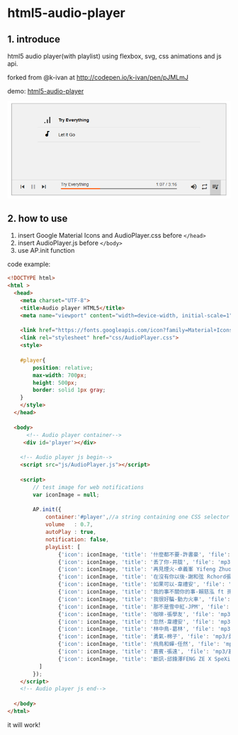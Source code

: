 # html5-audio-player

## 1. introduce
html5 audio player(with playlist) using flexbox, svg, css animations and  js api.

forked from @k-ivan at http://codepen.io/k-ivan/pen/pJMLmJ

demo: [html5-audio-player](https://likev.github.io/html5-audio-player/ 'html5-audio-player demo')

![html5-audio-player-screenshot](html5-audio-player.png)

## 2. how to use
1. insert Google Material Icons and AudioPlayer.css before `</head>`
2. insert AudioPlayer.js before `</body>`
3. use AP.init function

code example:
```html
<!DOCTYPE html>
<html >
  <head>
    <meta charset="UTF-8">
    <title>Audio player HTML5</title>
    <meta name="viewport" content="width=device-width, initial-scale=1">

    <link href="https://fonts.googleapis.com/icon?family=Material+Icons" rel="stylesheet">
    <link rel="stylesheet" href="css/AudioPlayer.css">
    <style>

    #player{
        position: relative;
        max-width: 700px;
        height: 500px;
        border: solid 1px gray;
    }
    </style>
  </head>

  <body>
      <!-- Audio player container-->
     <div id='player'></div>

    <!-- Audio player js begin-->
    <script src="js/AudioPlayer.js"></script>

    <script>
        // test image for web notifications
        var iconImage = null;

        AP.init({
            container:'#player',//a string containing one CSS selector
            volume   : 0.7,
            autoPlay : true,
            notification: false,
            playList: [
                {'icon': iconImage, 'title': '什麼都不要-許書豪', 'file': 'mp3/什麼都不要-許書豪.mp3'},
                {'icon': iconImage, 'title': '丢了你-井胧', 'file': 'mp3/丢了你-井胧.mp3'},
                {'icon': iconImage, 'title': '再見煙火-卓義峯 Yifeng Zhuo', 'file': 'mp3/再見煙火-卓義峯 Yifeng Zhuo.mp3'},
                {'icon': iconImage, 'title': '在沒有你以後-謝和弦 Rchord張智成 ZChen', 'file': 'mp3/在沒有你以後-謝和弦 Rchord張智成 ZChen.mp3'},
                {'icon': iconImage, 'title': '如果可以-韋禮安', 'file': 'mp3/如果可以-韋禮安.mp3'},
                {'icon': iconImage, 'title': '我的事不關你的事-賴慈泓 ft 孫盛希 Shi Shi', 'file': 'mp3/我的事不關你的事-賴慈泓 ft 孫盛希 Shi Shi.mp3'},
                {'icon': iconImage, 'title': '我很好騙-動力火車', 'file': 'mp3/我很好騙-動力火車.mp3'},
                {'icon': iconImage, 'title': '那不是雪中紅-JPM', 'file': 'mp3/那不是雪中紅-JPM.mp3'},
                {'icon': iconImage, 'title': '咖啡-張學友', 'file': 'mp3/咖啡-張學友.mp3'},
                {'icon': iconImage, 'title': '忽然-韋禮安', 'file': 'mp3/忽然-韋禮安.mp3'},
                {'icon': iconImage, 'title': '林中鳥-葛林', 'file': 'mp3/林中鳥-葛林.mp3'},
                {'icon': iconImage, 'title': '勇氣-棉子', 'file': 'mp3/勇氣-棉子.mp3'},
                {'icon': iconImage, 'title': '飛鳥和蟬-任然', 'file': 'mp3/飛鳥和蟬-任然.mp3'},
                {'icon': iconImage, 'title': '嘉賓-張遠', 'file': 'mp3/嘉賓-張遠.mp3'},                
                {'icon': iconImage, 'title': '斷訊-邱鋒澤FENG ZE X SpeXial偉晉 Wayne', 'file': 'mp3/斷訊-邱鋒澤FENG ZE X SpeXial偉晉 Wayne.mp3'}
          ]
        });
    </script>
    <!-- Audio player js end-->

  </body>
</html>
```

it will work!
